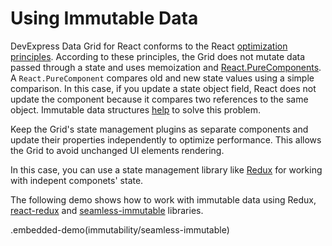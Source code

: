 # Using Immutable Data

DevExpress Data Grid for React conforms to the React [optimization principles](https://reactjs.org/docs/optimizing-performance.html). According to these principles, the Grid does not mutate data passed through a state and uses memoization and [React.PureComponents](https://reactjs.org/docs/react-api.html#reactpurecomponent). A `React.PureComponent` compares old and new state values using a simple comparison. In this case, if you update a state object field, React does not update the component because it compares two references to the same object. Immutable data structures [help](https://reactjs.org/docs/optimizing-performance.html#the-power-of-not-mutating-data) to solve this problem.

Keep the Grid's state management plugins as separate components and update their properties independently to optimize performance. This allows the Grid to avoid unchanged UI elements rendering.

In this case, you can use a state management library like [Redux](https://redux.js.org/) for working with indepent componets' state.

The following demo shows how to work with immutable data using Redux, [react-redux](https://github.com/reactjs/react-redux) and [seamless-immutable](https://github.com/rtfeldman/seamless-immutable) libraries.

.embedded-demo(immutability/seamless-immutable)
